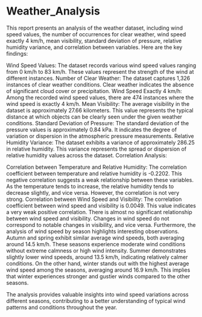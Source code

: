 # Weather_Analysis

This report presents an analysis of the weather dataset, including wind speed values, the number of occurrences for clear weather, wind speed exactly 4 km/h, mean visibility, standard deviation of pressure, relative humidity variance, and correlation between variables. Here are the key findings:

Wind Speed Values: The dataset records various wind speed values ranging from 0 km/h to 83 km/h. These values represent the strength of the wind at different instances.
Number of Clear Weather: The dataset captures 1,326 instances of clear weather conditions. Clear weather indicates the absence of significant cloud cover or precipitation.
Wind Speed Exactly 4 km/h: Among the recorded wind speed values, there are 474 instances where the wind speed is exactly 4 km/h.
Mean Visibility: The average visibility in the dataset is approximately 27.66 kilometers. This value represents the typical distance at which objects can be clearly seen under the given weather conditions.
Standard Deviation of Pressure: The standard deviation of the pressure values is approximately 0.84 kPa. It indicates the degree of variation or dispersion in the atmospheric pressure measurements.
Relative Humidity Variance: The dataset exhibits a variance of approximately 286.25 in relative humidity. This variance represents the spread or dispersion of relative humidity values across the dataset.
Correlation Analysis:

Correlation between Temperature and Relative Humidity: The correlation coefficient between temperature and relative humidity is -0.2202. This negative correlation suggests a weak relationship between these variables. As the temperature tends to increase, the relative humidity tends to decrease slightly, and vice versa. However, the correlation is not very strong.
Correlation between Wind Speed and Visibility: The correlation coefficient between wind speed and visibility is 0.0049. This value indicates a very weak positive correlation. There is almost no significant relationship between wind speed and visibility. Changes in wind speed do not correspond to notable changes in visibility, and vice versa.
Furthermore, the analysis of wind speed by season highlights interesting observations. Autumn and spring exhibit similar average wind speeds, both averaging around 14.5 km/h. These seasons experience moderate wind conditions without extreme calmness or high wind intensity. Summer demonstrates slightly lower wind speeds, around 13.5 km/h, indicating relatively calmer conditions. On the other hand, winter stands out with the highest average wind speed among the seasons, averaging around 16.9 km/h. This implies that winter experiences stronger and gustier winds compared to the other seasons.

The analysis provides valuable insights into wind speed variations across different seasons, contributing to a better understanding of typical wind patterns and conditions throughout the year.
